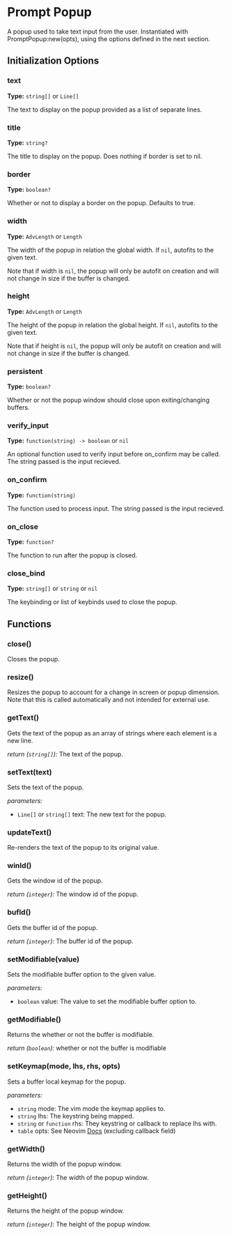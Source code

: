 # Prompt Popup

A popup used to take text input from the user. Instantiated with PromptPopup:new(opts), using the options
defined in the next section.

## Initialization Options

### text

**Type:** `string[]` or `Line[]`

The text to display on the popup provided as a list of separate lines.

### title

**Type:** `string?`

The title to display on the popup. Does nothing if border is set to nil.

### border

**Type:** `boolean?`

Whether or not to display a border on the popup. Defaults to true.

### width

**Type:** `AdvLength` or `Length`

The width of the popup in relation the global width. If `nil`, autofits to the given text.

Note that if width is `nil`, the popup will only be autofit on creation and will
not change in size if the buffer is changed.

### height

**Type:** `AdvLength` or `Length`

The height of the popup in relation the global height. If `nil`, autofits to the given text.

Note that if height is `nil`, the popup will only be autofit on creation and will
not change in size if the buffer is changed.

### persistent

**Type:** `boolean?`

Whether or not the popup window should close upon exiting/changing buffers.

### verify_input

**Type:** `function(string) -> boolean` or `nil`

An optional function used to verify input before on_confirm may be called. The
string passed is the input recieved.

### on_confirm

**Type:** `function(string)`

The function used to process input. The string passed is the input recieved.

### on_close

**Type:** `function?`

The function to run after the popup is closed.

### close_bind

**Type:** `string[]` or `string` or `nil`

The keybinding or list of keybinds used to close the popup.

## Functions

### close()

Closes the popup.

### resize()

Resizes the popup to account for a change in screen or popup dimension.
Note that this is called automatically and not intended for external use.

### getText()

Gets the text of the popup as an array of strings where each element is a new line.

*return (`string[]`):* The text of the popup.

### setText(text)

Sets the text of the popup.

_parameters:_
- `Line[]` or `string[]` text: The new text for the popup.

### updateText()

Re-renders the text of the popup to its original value.

### winId()

Gets the window id of the popup.

*return (`integer`):* The window id of the popup.

### bufId()

Gets the buffer id of the popup.

*return (`integer`):* The buffer id of the popup.

### setModifiable(value)

Sets the modifiable buffer option to the given value.

_parameters:_
- `boolean` value: The value to set the modifiable buffer option to.

### getModifiable()

Returns the whether or not the buffer is modifiable.

*return (`boolean`):* whether or not the buffer is modifiable

### setKeymap(mode, lhs, rhs, opts)

Sets a buffer local keymap for the popup.

_parameters:_
- `string` mode: The vim mode the keymap applies to.
- `string` lhs: The keystring being mapped.
- `string` or `function` rhs: They keystring or callback to replace lhs with.
- `table` opts: See Neovim [Docs](https://neovim.io/doc/user/api.html#nvim_set_keymap()) (excluding callback field)


### getWidth()

Returns the width of the popup window.

*return (`integer`):* The width of the popup window.

### getHeight()

Returns the height of the popup window.

*return (`integer`):* The height of the popup window.
